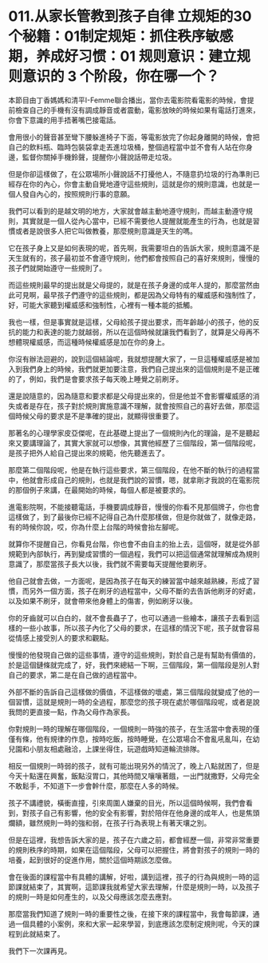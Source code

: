 # 011.从家长管教到孩子自律 立规矩的30个秘籍：01制定规矩：抓住秩序敏感期，养成好习惯：01 规则意识：建立规则意识的 3 个阶段，你在哪一个？

本節目由丁香媽媽和清平I-Femme聯合播出，當你去電影院看電影的時候，會提前檢查自己的手機有沒有調成靜音或者震動，電影放映的時候如果有電話打進來，你會下意識的用手捂著嘴巴接電話。

會用很小的聲音甚至彎下腰躲進椅子下面，等電影放完了你起身離開的時候，會把自己的飲料瓶、臨時包裝袋拿走丟進垃圾桶，整個過程當中並不會有人站在你身邊，監督你關掉手機鈴聲，提醒你小聲說話帶走垃圾。

但是你卻這樣做了，在公眾場所小聲說話不打擾他人，不隨意扔垃圾的行為準則已經存在你的內心，你會主動自覺地遵守這些規則，這就是你的規則意識，也就是一個人發自內心的，按照規則行事的意願。

我們可以看到的是越文明的地方，大家就會越主動地遵守規則，而越主動遵守規則，其實就是一個人從內心當中，已經不需要他人提醒就能產生的行為，也就是習慣或者是說很多人把它叫做教養，那麼規則意識是天生的嗎。

它在孩子身上又是如何表現的呢，首先啊，我需要坦白的告訴大家，規則意識不是天生就有的，孩子最初並不會遵守規則，他們都會按照自己的喜好來規則，慢慢的孩子們就開始遵守一些規則了。

而這些規則最早的提出就是父母提的，就是在孩子身邊的成年人提的，那麼當然由此可見啊，最早孩子們遵守的這些規則，都是因為父母特有的權威感和強制性了，好，可能大家聽到權威感和強制性，心裡有一種本能的抵觸。

我也一樣，但是事實就是這樣，父母給孩子提出要求，而年齡越小的孩子，他的反抗的能力和表達的能力就越弱，所以在這個時候就讓我們看到了，就算是父母再不想體現權威感，而這種時候權威感是加在你的身上。

你沒有辦法迴避的，說到這個結論呢，我就想提醒大家了，一旦這種權威感是被加入到我們身上的時候，我們就更加要注意，我們自己提出來的這個規則是不是正確的了，例如，我們是會要求孩子每天晚上睡覺之前刷牙。

還是說隨意的，因為隨意和要求都是父母提出來的，但是他並不會影響權威感的消失或者是存在，孩子對於規則實施意識不理解，就會按照自己的喜好去做，那麼這個時候父母的要求是不是準確的提出，就顯得很重要了。

那著名的心理學家皮亞傑呢，在此基礎上提出了一個規則內化的理論，是不是聽起來又要講理論了，其實大家就可以想像，其實他經歷了三個階段，第一個階段呢，是孩子把外人給自己提出來的規範，他先聽進去了。

那麼第二個階段呢，他是在執行這些要求，第三個階段，在他不斷的執行的過程當中，他就會形成自己的規則，也就是我們說的習慣，嗯，就拿剛才我說的在電影院的那個例子來講，在最開始的時候，每個人都是被要求的。

進電影院啊，不能接聽電話，手機要調成靜音，慢慢的你看不見那個牌子，你也會這樣做了，到了最後你已經不記得自己為什麼那樣做，但是你就做了，就像走路，有的時候你說，哎，你為什麼上台階的時候會抬左腳呢。

就算你不提醒自己，你看見台階，你也會不由自主的抬上去，這個呀，就是從外部規範到內部執行，再到變成習慣的一個過程，我們可以把這個通常就理解成為規則意識了，那麼當孩子長大以後，我們就不需要每天提醒他要刷牙。

他自己就會去做，一方面呢，是因為孩子在每天的練習當中越來越熟練，形成了習慣，而另外一個方面，孩子在刷牙的過程當中，父母不斷的去告訴他刷牙的好處，以及如果不刷牙，就會帶來他身體上的傷害，例如刷牙以後。

你的牙齒就可以白白的，就不會長蟲子了，也可以通過一些繪本，讓孩子去看到這樣的一些小故事，所以孩子內化了父母的要求，在這樣的情況下呢，孩子就會容易從情感上接受別人的要求和觀點。

慢慢的他發現自己做的這些事情，遵守的這些規則，對於自己是有幫助有價值的，於是這個鏈條就完成了，好，我們來總結一下啊，三個階段，第一個階段是別人對自己的要求，第二是在自己做的過程當中。

外部不斷的告訴自己這樣做的價值，不這樣做的壞處，第三個階段就變成了他的一個習慣，這就是規則一時的全過程，那麼您的孩子現在處於哪個階段呢，或者是說我問的更直接一點，作為父母作為家長。

你對規則一時的理解在哪個階段，一個規則一時強的孩子，在生活當中會表現的僅僅有條，他有規律的作息，按時吃飯，按時睡覺，在公眾場合不會亂吼亂叫，在幼兒園和小朋友相處融洽，上課坐得住，玩遊戲時知道輪流排隊。

相反一個規則一時弱的孩子，就有可能出現另外的情況了，晚上八點就困了，但是今天十點還在興奮，飯點沒胃口，其他時間又嚷嚷著餓，一出門就撒野，父母完全不敢鬆手，不知道下一步會幹什麼，那麼在人多的時候。

孩子不講禮貌，橫衝直撞，引來周圍人嫌棄的目光，所以這個時候啊，我們會看到，對孩子自己有影響，他的安全有影響，對於陪伴在他身邊的成年人，也是焦頭爛額，雖然規則一時的強和弱，在孩子行為表現上有著天壤之別。

但是在這裡，我想告訴大家的是，孩子在六歲之前，都會經歷一個，非常非常重要的規則秩序的時期，如果在這個階段，父母可以把握住，將會對孩子的規則一時的培養，起到很好的促進作用，關於這個時期該怎麼做。

會在後面的課程當中有具體的講解，好啦，講到這裡，孩子的行為與規則一時的這節課就結束了，其實啊，這節課我就希望大家去理解，什麼是規則一時，以及孩子的規則一時是如何產生的，以及父母應該怎麼去應對。

那麼當我們知道了規則一時的重要性之後，在接下來的課程當中，我會每節課，通過一個具體的小案例，來和大家一起來學習，到底應該怎麼制定規則呢，今天的課程到此就結束了。

我們下一次課再見。
